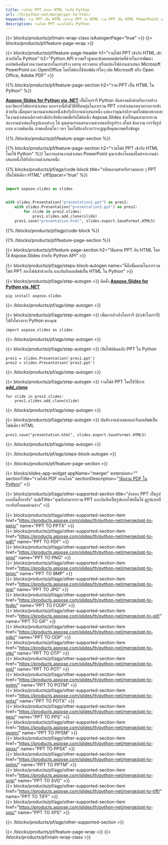 ```yaml
---
title: รวมไฟล์ PPT เข้ากับ HTML โดยใช้ Python
url: /th/python-net/merge/ppt-to-html/
keywords: รวม PPT เป็น HTML เข้าร่วม PPT ถึง HTML รวม PPT เป็น HTML PowerPoint การนำเสนอ HTML Python Aspose
description: รวมไฟล์ PPT หลายไฟล์ใน Python
---
```


{{< blocks/products/pf/main-wrap-class isAutogenPage="true" >}}
{{< blocks/products/pf/feature-page-wrap >}}

{{< blocks/products/pf/feature-page-header h1="รวมไฟล์ PPT เข้ากับ HTML เข้าด้วยกันใน Python" h2="Python API ความเร็วสูงและข้ามแพลตฟอร์มที่ช่วยในการพัฒนาแอปพลิเคชันด้วยความสามารถในการสร้าง ผสาน ตรวจสอบ หรือแปลงไฟล์งานนำเสนอ Microsoft PowerPoint และ OpenOffice โดยไม่ต้องใช้ซอฟต์แวร์ใดๆ เช่น Microsoft หรือ Open Office, Adobe PDF" >}}

{{% blocks/products/pf/feature-page-section h2="รวม PPT เป็น HTML ใน Python" %}}

[**Aspose.Slides for Python via .NET**](https://products.aspose.com/slides/th/python-net/) เป็นไลบรารี Python อันทรงพลังสำหรับการสร้างและจัดการไฟล์การนำเสนอ นอกจากนี้ยังมีวิธีที่ยืดหยุ่นในการรวม PPT การนำเสนอหลายรายการเข้าด้วยกัน เมื่อคุณรวมงานนำเสนอหนึ่งเข้ากับอีกงานนำเสนอหนึ่ง แสดงว่าคุณกำลังรวมสไลด์ของพวกเขาในงานนำเสนอเดียวอย่างมีประสิทธิภาพเพื่อรับไฟล์หนึ่ง Aspose.Slides ช่วยให้คุณสามารถรวมสองงานนำเสนอในรูปแบบต่างๆ ได้ คุณสามารถผสานงานนำเสนอกับรูปร่าง สไตล์ ข้อความ การจัดรูปแบบ ความคิดเห็น ภาพเคลื่อนไหว ฯลฯ โดยไม่ต้องกังวลว่าจะสูญเสียคุณภาพหรือข้อมูล

{{% /blocks/products/pf/feature-page-section %}}

{{% blocks/products/pf/feature-page-section  h2="รวมไฟล์ PPT เข้ากับ HTML โดยใช้ Python" %}}
ในการผสานงานนำเสนอ PowerPoint คุณจะต้องโคลนสไลด์จากงานนำเสนอหนึ่งไปยังอีกงานนำเสนอหนึ่ง

{{% blocks/products/pf/agp/code-block title="รหัสหลามสำหรับรวมหลาย ๆ PPT เป็นไฟล์เดียว HTML" offSpacer="true" %}}

```python

import aspose.slides as slides


with slides.Presentation("presentation1.ppt") as pres1:
    with slides.Presentation("presentation2.ppt") as pres2:
        for slide in pres2.slides:
            pres1.slides.add_clone(slide)
    pres1.save("presentation.html", slides.export.SaveFormat.HTML5)
```


{{% /blocks/products/pf/agp/code-block %}}

{{% /blocks/products/pf/feature-page-section %}}

{{< blocks/products/pf/feature-page-section  h2="วิธีผสาน PPT กับ HTML โดยใช้ Aspose.Slides สำหรับ Python API" >}}

{{< blocks/products/pf/agp/steps-block-autogen name="นี่คือขั้นตอนในการรวมไฟล์ PPT สองไฟล์เข้าด้วยกัน และบันทึกผลลัพธ์เป็น HTML ใน Python" >}}

{{< blocks/products/pf/agp/step-autogen >}}
ติดตั้ง [**Aspose.Slides for Python via .NET**](https://products.aspose.com/slides/th/python-net/)
```
pip install aspose.slides
```
{{< /blocks/products/pf/agp/step-autogen >}}

{{< blocks/products/pf/agp/step-autogen >}}
เพิ่มการอ้างอิงไลบรารี (นำเข้าไลบรารี) ไปยังโครงการ Python ของคุณ
```
import aspose.slides as slides
```
{{< /blocks/products/pf/agp/step-autogen >}}

{{< blocks/products/pf/agp/step-autogen >}}
เปิดไฟล์ต้นฉบับ PPT ใน Python
```
pres1 = slides.Presentation('pres1.ppt')
pres2 = slides.Presentation('pres2.ppt')
```
{{< /blocks/products/pf/agp/step-autogen >}}

{{< blocks/products/pf/agp/step-autogen >}}
รวมไฟล์ PPT โดยใช้วิธีการ [**add_clone**](https://reference.aspose.com/slides/python-net/aspose.slides/islidecollection/#methods)
```
for slide in pres2.slides:
    pres1.slides.add_clone(slide)
```
{{< /blocks/products/pf/agp/step-autogen >}}

{{< blocks/products/pf/agp/step-autogen >}}
บันทึกงานนำเสนอและรับผลลัพธ์เป็นไฟล์เดียว HTML
```
pres1.save("presentation.html", slides.export.SaveFormat.HTML5)
```

{{< /blocks/products/pf/agp/step-autogen >}}

{{< /blocks/products/pf/agp/steps-block-autogen >}}

{{< /blocks/products/pf/feature-page-section >}}

{{< blocks/slides-app-widget  appName="merger" extension="" sectionTitle="รวมไฟล์ PDF ออนไลน์" sectionDescription="[วิธีผสาน PDF ใน Python](https://products.aspose.com/slides/th/python-net/merge/pdf/)" >}}

{{< blocks/products/pf/agp/other-supported-section title="ส่งออก PPT เป็นรูปแบบอื่นที่รองรับ" subTitle="คุณยังสามารถรวม PPT และบันทึกเป็นรูปแบบไฟล์อื่นได้ ดูรูปแบบที่รองรับทั้งหมดด้านล่าง" >}}

{{< blocks/products/pf/agp/other-supported-section-item href="https://products.aspose.com/slides/th/python-net/merge/ppt-to-pptx/" name="PPT TO PPTX" >}}  
{{< blocks/products/pf/agp/other-supported-section-item href="https://products.aspose.com/slides/th/python-net/merge/ppt-to-pdf/" name="PPT TO PDF" >}}  
{{< blocks/products/pf/agp/other-supported-section-item href="https://products.aspose.com/slides/th/python-net/merge/ppt-to-png/" name="PPT TO PNG" >}}  
{{< blocks/products/pf/agp/other-supported-section-item href="https://products.aspose.com/slides/th/python-net/merge/ppt-to-bmp/" name="PPT TO BMP" >}}  
{{< blocks/products/pf/agp/other-supported-section-item href="https://products.aspose.com/slides/th/python-net/merge/ppt-to-jpg/" name="PPT TO JPG" >}}  
{{< blocks/products/pf/agp/other-supported-section-item href="https://products.aspose.com/slides/th/python-net/merge/ppt-to-fodp/" name="PPT TO FODP" >}}  
{{< blocks/products/pf/agp/other-supported-section-item href="https://products.aspose.com/slides/th/python-net/merge/ppt-to-gif/" name="PPT TO GIF" >}}  
{{< blocks/products/pf/agp/other-supported-section-item href="https://products.aspose.com/slides/th/python-net/merge/ppt-to-odp/" name="PPT TO ODP" >}}  
{{< blocks/products/pf/agp/other-supported-section-item href="https://products.aspose.com/slides/th/python-net/merge/ppt-to-otp/" name="PPT TO OTP" >}}  
{{< blocks/products/pf/agp/other-supported-section-item href="https://products.aspose.com/slides/th/python-net/merge/ppt-to-pot/" name="PPT TO POT" >}}  
{{< blocks/products/pf/agp/other-supported-section-item href="https://products.aspose.com/slides/th/python-net/merge/ppt-to-potm/" name="PPT TO POTM" >}}  
{{< blocks/products/pf/agp/other-supported-section-item href="https://products.aspose.com/slides/th/python-net/merge/ppt-to-potx/" name="PPT TO POTX" >}}  
{{< blocks/products/pf/agp/other-supported-section-item href="https://products.aspose.com/slides/th/python-net/merge/ppt-to-pps/" name="PPT TO PPS" >}}  
{{< blocks/products/pf/agp/other-supported-section-item href="https://products.aspose.com/slides/th/python-net/merge/ppt-to-ppsm/" name="PPT TO PPSM" >}}  
{{< blocks/products/pf/agp/other-supported-section-item href="https://products.aspose.com/slides/th/python-net/merge/ppt-to-ppsx/" name="PPT TO PPSX" >}}  
{{< blocks/products/pf/agp/other-supported-section-item href="https://products.aspose.com/slides/th/python-net/merge/ppt-to-pptm/" name="PPT TO PPTM" >}}  
{{< blocks/products/pf/agp/other-supported-section-item href="https://products.aspose.com/slides/th/python-net/merge/ppt-to-svg/" name="PPT TO SVG" >}}  
{{< blocks/products/pf/agp/other-supported-section-item href="https://products.aspose.com/slides/th/python-net/merge/ppt-to-tiff/" name="PPT TO TIFF" >}}  
{{< blocks/products/pf/agp/other-supported-section-item href="https://products.aspose.com/slides/th/python-net/merge/ppt-to-xps/" name="PPT TO XPS" >}}  


{{< /blocks/products/pf/agp/other-supported-section >}}

{{< /blocks/products/pf/feature-page-wrap >}}
{{< /blocks/products/pf/main-wrap-class >}}